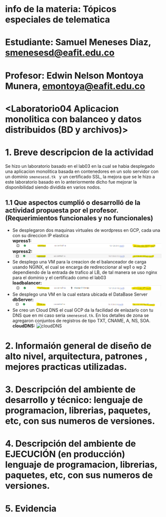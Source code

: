 # info de la materia: Tópicos especiales de telematica 
# Estudiante: Samuel Meneses Diaz, smenesesd@eafit.edu.co
# Profesor: Edwin Nelson Montoya Munera, emontoya@eafit.edu.co
# <Laboratorio04 Aplicacion monolitica con balanceo y datos distribuidos (BD y archivos)>
# 1. Breve descripcion de la actividad
Se hizo un laboratorio basado en el lab03 en la cual se habia desplegado una aplicacion monolitica basada en contenedores en un solo servidor con un dominio ```smenesesd.tk ``` y un certificado SSL, la mejora que se le hizo a este laboratorio basado en lo anteriormente dicho fue mejorar la disponibilidad siendo dividida en varios nodos.

## 1.1 Que aspectos cumplió o desarrolló de la actividad propuesta por el profesor. (Requerimientos funcionales y no funcionales)
-  Se desplegaron dos maquinas virtuales de wordpress en GCP, cada una con su direccion IP elastica  
__wpress1:__
![wpress1](https://raw.githubusercontent.com/smenesesd/TopicosTelematica/master/lab04/img/wp1.png)
__wpress2:__
![wpress2](https://raw.githubusercontent.com/smenesesd/TopicosTelematica/master/lab04/img/wp2.png)
- Se desplego una VM para la creacion de el balanceador de carga usando NGINX, el cual se encarga de redireccionar al wp1 o wp 2 dependiendo de la entrada de trafico al LB, de tal manera se uso nginx para el dominio y el certificado como el lab03  
__loadbalancer:__
![loadbalancerIP](https://raw.githubusercontent.com/smenesesd/TopicosTelematica/master/lab04/img/lbalancerIP.png)
- Se desplego una VM en la cual estara ubicada el DataBase Server   
__dbServer:__
![dbserverIP](https://raw.githubusercontent.com/smenesesd/TopicosTelematica/master/lab04/img/dbserver.png)
- Se creo un Cloud DNS el cual GCP da la facilidad de enlazarlo con tu DNS que en mi caso seria ``` smenesesd.tk ```. En los detalles de zona se agregaron conjuntos de registros de tipo TXT, CNAME, A, NS, SOA.   
__cloudDNS:__
![cloudDNS]()
# 2. Informaión general de diseño de alto nivel, arquitectura, patrones , mejores practicas utilizadas.

# 3. Descripción del ambiente de desarrollo y técnico: lenguaje de programacion, librerias, paquetes, etc, con sus numeros de versiones.

# 4. Descripción del ambiente de EJECUCIÓN (en producción) lenguaje de programacion, librerias, paquetes, etc, con sus numeros de versiones.

# 5. Evidencia